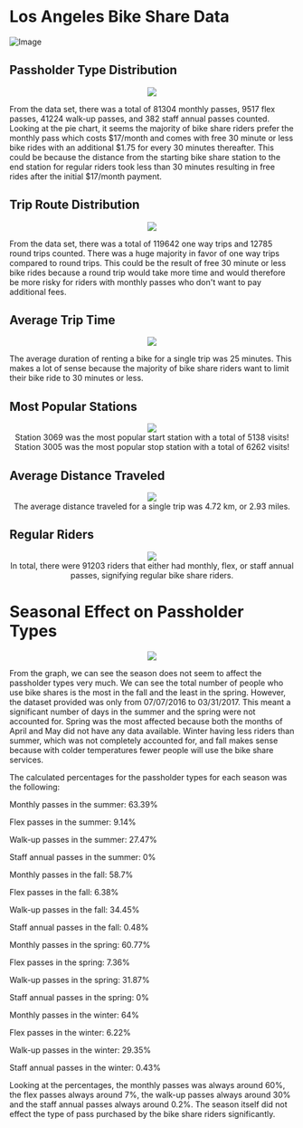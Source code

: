 # Los Angeles Bike Share Data

![Image](https://raw.githubusercontent.com/ashvin26/BikeShares/master/Images/MetroBikeShare.png)

## Passholder Type Distribution

<p align="center">
  <img src="https://raw.githubusercontent.com/ashvin26/BikeShares/master/Images/PassholderTypes.jpeg">
</p>

From the data set, there was a total of 81304 monthly passes, 9517 flex passes, 41224 walk-up passes, and 382 staff annual passes counted. Looking at the pie chart, it seems the majority of bike share riders prefer the monthly pass which costs $17/month and comes with free 30 minute or less bike rides with an additional $1.75 for every 30 minutes thereafter. This could be because the distance from the starting bike share station to the end station for regular riders took less than 30 minutes resulting in free rides after the initial $17/month payment.

## Trip Route Distribution

<p align="center">
  <img src="https://raw.githubusercontent.com/ashvin26/BikeShares/master/Images/TripRouteCategories.jpeg">
</p>

From the data set, there was a total of 119642 one way trips and 12785 round trips counted. There was a huge majority in favor of one way trips compared to round trips. This could be the result of free 30 minute or less bike rides because a round trip would take more time and would therefore be more risky for riders with monthly passes who don't want to pay additional fees.

## Average Trip Time

<p align="center">
  <img src="https://raw.githubusercontent.com/ashvin26/BikeShares/master/Images/Time.jpg">
</p>

The average duration of renting a bike for a single trip was 25 minutes. This makes a lot of sense because the majority of bike share riders want to limit their bike ride to 30 minutes or less.

## Most Popular Stations

<p align="center">
  <img src="https://raw.githubusercontent.com/ashvin26/BikeShares/master/Images/Popular.gif">
  <br>
  Station 3069 was the most popular start station with a total of 5138 visits!
  <br>
  Station 3005 was the most popular stop station with a total of 6262 visits!
</p>

## Average Distance Traveled

<p align="center">
  <img src="https://raw.githubusercontent.com/ashvin26/BikeShares/master/Images/Bike.png">
  <br>
  The average distance traveled for a single trip was 4.72 km, or 2.93 miles.
</p>

## Regular Riders

<p align="center">
  <img src="https://raw.githubusercontent.com/ashvin26/BikeShares/master/Images/Pass.gif">
  <br>
  In total, there were 91203 riders that either had monthly, flex, or staff annual passes, signifying regular bike share riders.
</p>

# Seasonal Effect on Passholder Types

<p align="center">
  <img src="https://raw.githubusercontent.com/ashvin26/BikeShares/master/Images/SeasonComparison.jpeg">
</p>

From the graph, we can see the season does not seem to affect the passholder types very much. We can see the total number of people who use bike shares is the most in the fall and the least in the spring. However, the dataset provided was only from 07/07/2016 to 03/31/2017. This meant a significant number of days in the summer and the spring were not accounted for. Spring was the most affected because both the months of April and May did not have any data available. Winter having less riders than summer, which was not completely accounted for, and fall makes sense because with colder temperatures fewer people will use the bike share services.

The calculated percentages for the passholder types for each season was the following:

Monthly passes in the summer: 63.39%

Flex passes in the summer: 9.14%

Walk-up passes in the summer: 27.47%

Staff annual passes in the summer: 0%


Monthly passes in the fall: 58.7%

Flex passes in the fall: 6.38%

Walk-up passes in the fall: 34.45%

Staff annual passes in the fall: 0.48%


Monthly passes in the spring: 60.77%

Flex passes in the spring: 7.36%

Walk-up passes in the spring: 31.87%

Staff annual passes in the spring: 0%


Monthly passes in the winter: 64%

Flex passes in the winter: 6.22%

Walk-up passes in the winter: 29.35%

Staff annual passes in the winter: 0.43%

Looking at the percentages, the monthly passes was always around 60%, the flex passes always around 7%, the walk-up passes always around 30% and the staff annual passes always around 0.2%. The season itself did not effect the type of pass purchased by the bike share riders significantly.
